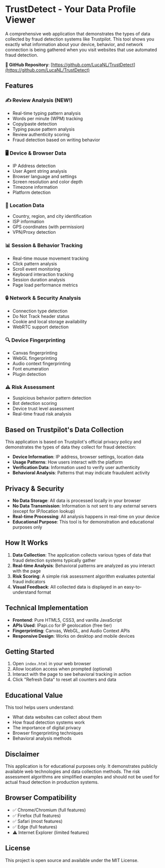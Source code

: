 # TrustDetect - Your Data Profile Viewer

A comprehensive web application that demonstrates the types of data collected by fraud detection systems like Trustpilot. This tool shows you exactly what information about your device, behavior, and network connection is being gathered when you visit websites that use automated fraud detection.

**🔗 GitHub Repository**: [https://github.com/LucaNL/TrustDetect](https://github.com/LucaNL/TrustDetect)

## Features

### ✍️ Review Analysis (NEW!)

- Real-time typing pattern analysis
- Words per minute (WPM) tracking
- Copy/paste detection
- Typing pause pattern analysis
- Review authenticity scoring
- Fraud detection based on writing behavior

### 🖥️ Device & Browser Data

- IP Address detection
- User Agent string analysis
- Browser language and settings
- Screen resolution and color depth
- Timezone information
- Platform detection

### 📍 Location Data

- Country, region, and city identification
- ISP information
- GPS coordinates (with permission)
- VPN/Proxy detection

### 📊 Session & Behavior Tracking

- Real-time mouse movement tracking
- Click pattern analysis
- Scroll event monitoring
- Keyboard interaction tracking
- Session duration analysis
- Page load performance metrics

### 🔒 Network & Security Analysis

- Connection type detection
- Do Not Track header status
- Cookie and local storage availability
- WebRTC support detection

### 🔍 Device Fingerprinting

- Canvas fingerprinting
- WebGL fingerprinting
- Audio context fingerprinting
- Font enumeration
- Plugin detection

### ⚠️ Risk Assessment

- Suspicious behavior pattern detection
- Bot detection scoring
- Device trust level assessment
- Real-time fraud risk analysis

## Based on Trustpilot's Data Collection

This application is based on Trustpilot's official privacy policy and demonstrates the types of data they collect for fraud detection:

- **Device Information**: IP address, browser settings, location data
- **Usage Patterns**: How users interact with the platform
- **Verification Data**: Information used to verify user authenticity
- **Behavioral Analysis**: Patterns that may indicate fraudulent activity

## Privacy & Security

- **No Data Storage**: All data is processed locally in your browser
- **No Data Transmission**: Information is not sent to any external servers (except for IP/location lookup)
- **Real-time Processing**: All analysis happens in real-time on your device
- **Educational Purpose**: This tool is for demonstration and educational purposes only

## How It Works

1. **Data Collection**: The application collects various types of data that fraud detection systems typically gather
2. **Real-time Analysis**: Behavioral patterns are analyzed as you interact with the page
3. **Risk Scoring**: A simple risk assessment algorithm evaluates potential fraud indicators
4. **Visual Feedback**: All collected data is displayed in an easy-to-understand format

## Technical Implementation

- **Frontend**: Pure HTML5, CSS3, and vanilla JavaScript
- **APIs Used**: IPapi.co for IP geolocation (free tier)
- **Fingerprinting**: Canvas, WebGL, and Audio Context APIs
- **Responsive Design**: Works on desktop and mobile devices

## Getting Started

1. Open `index.html` in your web browser
2. Allow location access when prompted (optional)
3. Interact with the page to see behavioral tracking in action
4. Click "Refresh Data" to reset all counters and data

## Educational Value

This tool helps users understand:

- What data websites can collect about them
- How fraud detection systems work
- The importance of digital privacy
- Browser fingerprinting techniques
- Behavioral analysis methods

## Disclaimer

This application is for educational purposes only. It demonstrates publicly available web technologies and data collection methods. The risk assessment algorithms are simplified examples and should not be used for actual fraud detection in production systems.

## Browser Compatibility

- ✅ Chrome/Chromium (full features)
- ✅ Firefox (full features)
- ✅ Safari (most features)
- ✅ Edge (full features)
- ⚠️ Internet Explorer (limited features)

## License

This project is open source and available under the MIT License.
